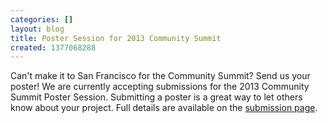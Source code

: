 ```yaml
---
categories: []
layout: blog
title: Poster Session for 2013 Community Summit
created: 1377068288
---
```

<p>Can&#39;t make it to San Francisco for the Community Summit? Send us your poster! We are currently accepting submissions for the 2013 Community Summit Poster Session. Submitting a poster is a great way to let others know about your project. Full details are available on the <a href="{{ site.baseurl }}/CommunitySummit2013/posters">submission page</a>.</p>
